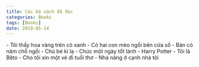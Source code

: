 ```yaml
---
title: Các bộ sách đã đọc
categories: Books
tags: [Books]
date: 2019-05-14
---
```


<div class="thi-columns" markdown="1">
- Tôi thấy hoa vàng trên cỏ xanh
- Có hai con mèo ngồi bên cửa sổ
- Bàn có năm chỗ ngồi
- Chú bé kì lạ
- Chúc một ngày tốt lành
- Harry Potter
- Tôi là Bêto
- Cho tôi xin một vé đi tuổi thơ
- Nhà nàng ở cạnh nhà tôi
</div>